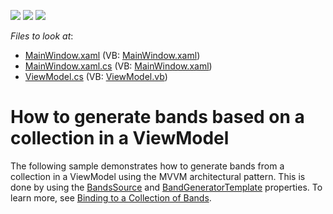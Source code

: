 <!-- default badges list -->
![](https://img.shields.io/endpoint?url=https://codecentral.devexpress.com/api/v1/VersionRange/128650570/16.2.3%2B)
[![](https://img.shields.io/badge/Open_in_DevExpress_Support_Center-FF7200?style=flat-square&logo=DevExpress&logoColor=white)](https://supportcenter.devexpress.com/ticket/details/E5217)
[![](https://img.shields.io/badge/📖_How_to_use_DevExpress_Examples-e9f6fc?style=flat-square)](https://docs.devexpress.com/GeneralInformation/403183)
<!-- default badges end -->
<!-- default file list -->
*Files to look at*:

* [MainWindow.xaml](./CS/dxSampleGrid/MainWindow.xaml) (VB: [MainWindow.xaml](./VB/dxSampleGrid/MainWindow.xaml))
* [MainWindow.xaml.cs](./CS/dxSampleGrid/MainWindow.xaml.cs) (VB: [MainWindow.xaml](./VB/dxSampleGrid/MainWindow.xaml))
* [ViewModel.cs](./CS/dxSampleGrid/ViewModel.cs) (VB: [ViewModel.vb](./VB/dxSampleGrid/ViewModel.vb))
<!-- default file list end -->
# How to generate bands based on a collection in a ViewModel


<p>The following sample demonstrates how to generate bands from a collection in a ViewModel using the MVVM architectural pattern. This is done by using the <a href="https://documentation.devexpress.com/WPF/DevExpressXpfGridDataControlBase_BandsSourcetopic.aspx">BandsSource</a> and <a href="https://documentation.devexpress.com/WPF/DevExpressXpfGridDataControlBase_BandGeneratorTemplatetopic.aspx">BandGeneratorTemplate</a> properties. To learn more, see <a href="https://documentation.devexpress.com/WPF/CustomDocument117249.aspx">Binding to a Collection of Bands</a>.</p>

<br/>



